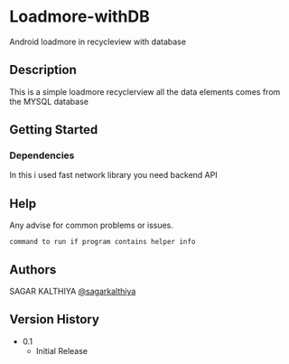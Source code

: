# Loadmore-withDB

Android loadmore in recycleview with database  


## Description

This is a simple loadmore recyclerview all the data elements comes from the MYSQL database 

## Getting Started

### Dependencies

In this i used fast network library
you need backend API 


## Help

Any advise for common problems or issues.
```
command to run if program contains helper info
```

## Authors

SAGAR KALTHIYA 
[@sagarkalthiya](https://www.linkedin.com/in/sagar-kalthiya-412b191ab/)

## Version History
* 0.1
    * Initial Release
